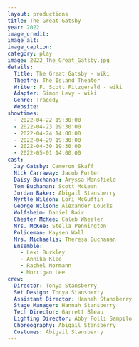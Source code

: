 ```yaml
---
layout: productions
title: The Great Gatsby
year: 2022
image_credit: 
image_alt:
image_caption:
category: play
image: 2022_The_Great_Gatsby.jpg
details:
  Title: The Great Gatsby - wiki
  Theatre: The Island Theater
  Writer: F. Scott Fitzgerald - wiki
  Adapter: Simon Levy - wiki
  Genre: Tragedy
  Website: 
showtimes: 
  - 2022-04-22 19:30:00
  - 2022-04-23 19:30:00
  - 2022-04-24 14:00:00
  - 2022-04-29 19:30:00
  - 2022-04-30 19:30:00
  - 2022-05-01 14:00:00
cast:
  Jay Gatsby: Cameron Skaff
  Nick Carraway: Jacob Porter
  Daisy Buchanan: Aryssa Mansfield
  Tom Buchanan: Scott McLean
  Jordan Baker: Abigail Stansberry
  Myrtle Wilson: Lori McGuffin
  George Wilson: Alexander Loucks
  Wolfsheim: Daniel Bair
  Chester McKee: Caleb Wheeler
  Mrs. McKee: Stella Pennington
  Policeman: Kaysen Wall
  Mrs. Michaelis: Theresa Buchanan
  Ensemble: 
    - Lexi Burkley
    - Annika Klee
    - Rachel Normann
    - Morrigan Lee
crew:
  Director: Tonya Stansberry
  Set Design: Tonya Stansberry
  Assistant Director: Hannah Stansberry
  Stage Manager: Hannah Stansberry
  Tech Director: Garrett Bleau
  Lighting Director: Abby Polli Sampilo
  Choreography: Abigail Stansberry 
  Costumes: Abigail Stansberry
---
```

